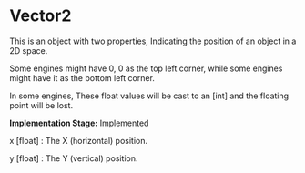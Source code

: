 # Vector2

This is an object with two properties, Indicating the position 
of an object in a 2D space.

Some engines might have 0, 0 as the top left corner, 
while some engines might have it as the bottom left
corner.

In some engines, These float values will be cast to an [int]
and the floating point will be lost.

**Implementation Stage:** Implemented

x [float]
: The X (horizontal) position.

y [float]
: The Y (vertical) position.
